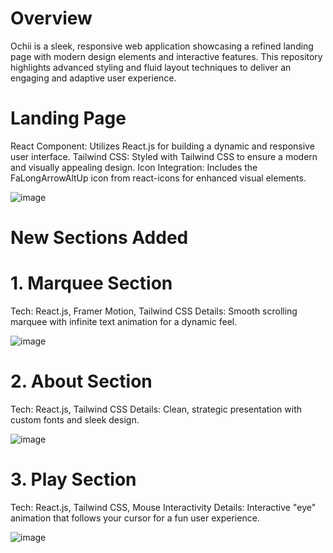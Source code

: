
# Overview
Ochii is a sleek, responsive web application showcasing a refined landing page with modern design elements and interactive features. This repository highlights advanced styling and fluid layout techniques to deliver an engaging and adaptive user experience.

# Landing Page

React Component: Utilizes React.js for building a dynamic and responsive user interface.
Tailwind CSS: Styled with Tailwind CSS to ensure a modern and visually appealing design.
Icon Integration: Includes the FaLongArrowAltUp icon from react-icons for enhanced visual elements.

![image](https://github.com/user-attachments/assets/311c4632-1a61-447d-91c5-17a25abc95ef)

 # New Sections Added

# 1. Marquee Section
Tech: React.js, Framer Motion, Tailwind CSS
Details: Smooth scrolling marquee with infinite text animation for a dynamic feel.

![image](https://github.com/user-attachments/assets/c4edb5dd-6bb2-4e81-8cdd-11ebb6dbab08)


# 2. About Section
Tech: React.js, Tailwind CSS
Details: Clean, strategic presentation with custom fonts and sleek design.

![image](https://github.com/user-attachments/assets/952a8424-a13f-4e48-b9b6-343b88102652)

# 3. Play Section
Tech: React.js, Tailwind CSS, Mouse Interactivity
Details: Interactive "eye" animation that follows your cursor for a fun user experience.

![image](https://github.com/user-attachments/assets/ffdac745-e3cf-48ed-9bf3-7bea9d5cb6a5)




